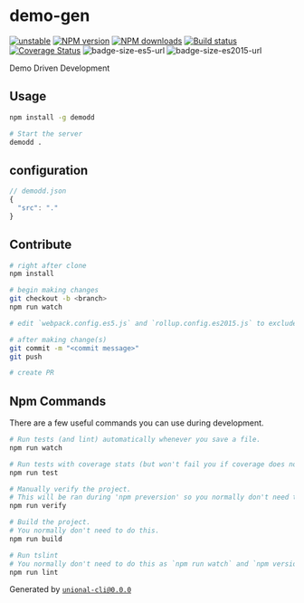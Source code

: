 # demo-gen

[![unstable][unstable-image]][unstable-url]
[![NPM version][npm-image]][npm-url]
[![NPM downloads][downloads-image]][downloads-url]
[![Build status][travis-image]][travis-url]
[![Coverage Status][coveralls-image]][coveralls-url]
![badge-size-es5-url]
![badge-size-es2015-url]

Demo Driven Development

## Usage

```sh
npm install -g demodd

# Start the server
demodd .
```

## configuration

```js
// demodd.json
{
  "src": "."
}
```

## Contribute

```sh
# right after clone
npm install

# begin making changes
git checkout -b <branch>
npm run watch

# edit `webpack.config.es5.js` and `rollup.config.es2015.js` to exclude dependencies for the bundle if needed

# after making change(s)
git commit -m "<commit message>"
git push

# create PR
```

## Npm Commands

There are a few useful commands you can use during development.

```sh
# Run tests (and lint) automatically whenever you save a file.
npm run watch

# Run tests with coverage stats (but won't fail you if coverage does not meet criteria)
npm run test

# Manually verify the project.
# This will be ran during 'npm preversion' so you normally don't need to run this yourself.
npm run verify

# Build the project.
# You normally don't need to do this.
npm run build

# Run tslint
# You normally don't need to do this as `npm run watch` and `npm version` will automatically run lint for you.
npm run lint
```

Generated by [`unional-cli@0.0.0`](https://github.com/unional/unional-cli)

[unstable-image]: http://badges.github.io/stability-badges/dist/unstable.svg
[unstable-url]: http://github.com/badges/stability-badges
[npm-image]: https://img.shields.io/npm/v/demo-gen.svg?style=flat
[npm-url]: https://npmjs.org/package/demo-gen
[downloads-image]: https://img.shields.io/npm/dm/demo-gen.svg?style=flat
[downloads-url]: https://npmjs.org/package/demo-gen
[travis-image]: https://img.shields.io/travis/unional/demo-gen.svg?style=flat
[travis-url]: https://travis-ci.org/unional/demo-gen
[coveralls-image]: https://coveralls.io/repos/github/unional/demo-gen/badge.svg
[coveralls-url]: https://coveralls.io/github/unional/demo-gen
[badge-size-es5-url]: http://img.badgesize.io/unional/demo-gen/master/dist/demo-gen.es5.js.svg?label=es5_size
[badge-size-es2015-url]: http://img.badgesize.io/unional/demo-gen/master/dist/demo-gen.es2015.js.svg?label=es2015_size

